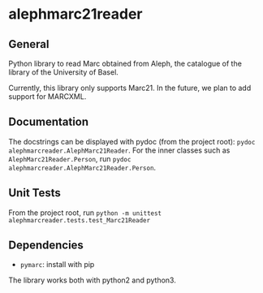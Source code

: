 # alephmarc21reader
## General 
Python library to read Marc obtained from Aleph, the catalogue of the library of the University of Basel.

Currently, this library only supports Marc21. In the future, we plan to add support for MARCXML.

## Documentation
The docstrings can be displayed with pydoc (from the project root): `pydoc alephmarcreader.AlephMarc21Reader`. 
For the inner classes such as `AlephMarc21Reader.Person`, run `pydoc alephmarcreader.AlephMarc21Reader.Person`.
 
## Unit Tests

From the project root, run `python -m unittest alephmarcreader.tests.test_Marc21Reader`

## Dependencies

- `pymarc`: install with pip

The library works both with python2 and python3.
